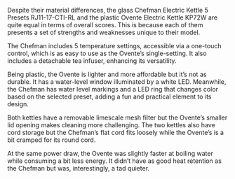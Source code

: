 Despite their material differences, the glass Chefman Electric Kettle 5 Presets RJ11-17-CTI-RL and the plastic Ovente Electric Kettle KP72W are quite equal in terms of overall scores. This is because each of them presents a set of strengths and weaknesses unique to their model.

The Chefman includes 5 temperature settings, accessible via a one-touch control, which is as easy to use as the Ovente’s single-setting. It also includes a detachable tea infuser, enhancing its versatility.

Being plastic, the Ovente is lighter and more affordable but it’s not as durable. It has a water-level window illuminated by a white LED. Meanwhile, the Chefman has water level markings and a LED ring that changes color based on the selected preset, adding a fun and practical element to its design.

Both kettles have a removable limescale mesh filter but the Ovente’s smaller lid opening makes cleaning more challenging. The two kettles also have cord storage but the Chefman’s flat cord fits loosely while the Ovente’s is a bit cramped for its round cord. 

At the same power draw, the Ovente was slightly faster at boiling water while consuming a bit less energy. It didn’t have as good heat retention as the Chefman but was, interestingly, a tad quieter.
